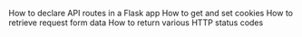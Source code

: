 How to declare API routes in a Flask app
How to get and set cookies
How to retrieve request form data
How to return various HTTP status codes
